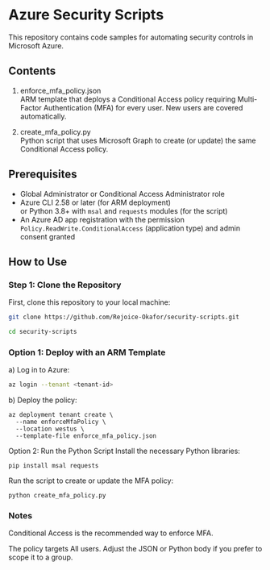 Azure Security Scripts
======================

This repository contains code samples for automating security controls in Microsoft Azure.

Contents
--------

1. enforce_mfa_policy.json  
   ARM template that deploys a Conditional Access policy requiring Multi-Factor Authentication (MFA) for every user. New users are covered automatically.

2. create_mfa_policy.py  
   Python script that uses Microsoft Graph to create (or update) the same Conditional Access policy.

Prerequisites
-------------

* Global Administrator or Conditional Access Administrator role
* Azure CLI 2.58 or later (for ARM deployment)  
  or Python 3.8+ with `msal` and `requests` modules (for the script)
* An Azure AD app registration with the permission `Policy.ReadWrite.ConditionalAccess` (application type) and admin consent granted

## How to Use

### Step 1: Clone the Repository

First, clone this repository to your local machine:

```bash
git clone https://github.com/Rejoice-Okafor/security-scripts.git

cd security-scripts
```

### Option 1: Deploy with an ARM Template

a) Log in to Azure:

```bash
az login --tenant <tenant-id>
```

b) Deploy the policy:

```
az deployment tenant create \
  --name enforceMfaPolicy \
  --location westus \
  --template-file enforce_mfa_policy.json
```
Option 2: Run the Python Script
Install the necessary Python libraries:

```
pip install msal requests
```
Run the script to create or update the MFA policy:

```
python create_mfa_policy.py
```

### Notes

Conditional Access is the recommended way to enforce MFA.

The policy targets All users. Adjust the JSON or Python body if you prefer to scope it to a group.


